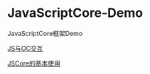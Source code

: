 # JavaScriptCore-Demo
JavaScriptCore框架Demo

<a href = "http://www.jianshu.com/p/0428d0734379">JS与OC交互</a>

<a href = "http://www.jianshu.com/p/bb68cadcf3b2">JSCore的基本使用</a>



